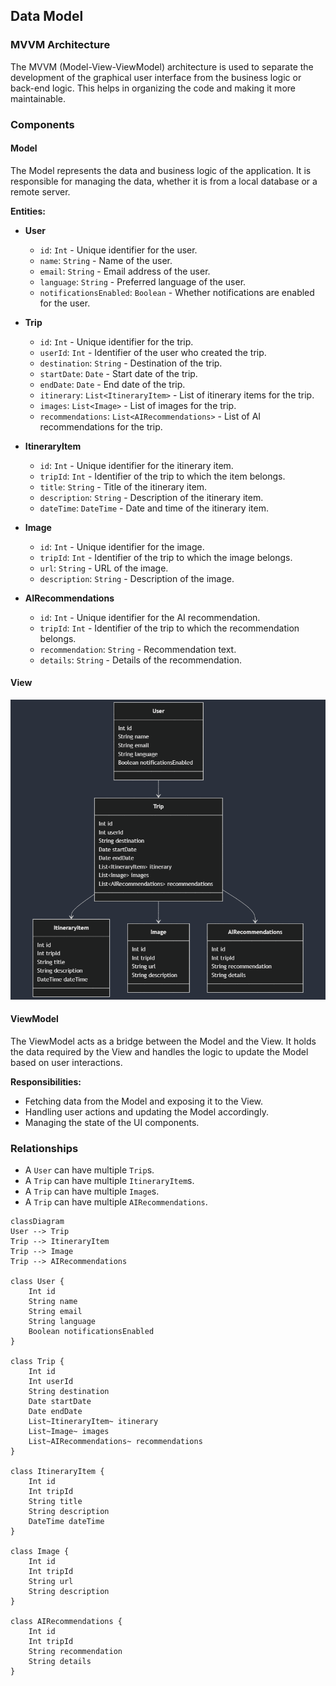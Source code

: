 ## Data Model

### MVVM Architecture

The MVVM (Model-View-ViewModel) architecture is used to separate the development of the graphical user interface from the business logic or back-end logic. This helps in organizing the code and making it more maintainable.

### Components

#### Model
The Model represents the data and business logic of the application. It is responsible for managing the data, whether it is from a local database or a remote server.

**Entities:**
- **User**
  - `id`: `Int` - Unique identifier for the user.
  - `name`: `String` - Name of the user.
  - `email`: `String` - Email address of the user.
  - `language`: `String` - Preferred language of the user.
  - `notificationsEnabled`: `Boolean` - Whether notifications are enabled for the user.

- **Trip**
  - `id`: `Int` - Unique identifier for the trip.
  - `userId`: `Int` - Identifier of the user who created the trip.
  - `destination`: `String` - Destination of the trip.
  - `startDate`: `Date` - Start date of the trip.
  - `endDate`: `Date` - End date of the trip.
  - `itinerary`: `List<ItineraryItem>` - List of itinerary items for the trip.
  - `images`: `List<Image>` - List of images for the trip.
  - `recommendations`: `List<AIRecommendations>` - List of AI recommendations for the trip.

- **ItineraryItem**
  - `id`: `Int` - Unique identifier for the itinerary item.
  - `tripId`: `Int` - Identifier of the trip to which the item belongs.
  - `title`: `String` - Title of the itinerary item.
  - `description`: `String` - Description of the itinerary item.
  - `dateTime`: `DateTime` - Date and time of the itinerary item.

- **Image**
  - `id`: `Int` - Unique identifier for the image.
  - `tripId`: `Int` - Identifier of the trip to which the image belongs.
  - `url`: `String` - URL of the image.
  - `description`: `String` - Description of the image.

- **AIRecommendations**
  - `id`: `Int` - Unique identifier for the AI recommendation.
  - `tripId`: `Int` - Identifier of the trip to which the recommendation belongs.
  - `recommendation`: `String` - Recommendation text.
  - `details`: `String` - Details of the recommendation.

#### View
![img.png](mermaid.png)


#### ViewModel
The ViewModel acts as a bridge between the Model and the View. It holds the data required by the View and handles the logic to update the Model based on user interactions.

**Responsibilities:**
- Fetching data from the Model and exposing it to the View.
- Handling user actions and updating the Model accordingly.
- Managing the state of the UI components.

### Relationships
- A `User` can have multiple `Trip`s.
- A `Trip` can have multiple `ItineraryItem`s.
- A `Trip` can have multiple `Image`s.
- A `Trip` can have multiple `AIRecommendations`.



```mermaid
classDiagram
User --> Trip
Trip --> ItineraryItem
Trip --> Image
Trip --> AIRecommendations

class User {
    Int id
    String name
    String email
    String language
    Boolean notificationsEnabled
}

class Trip {
    Int id
    Int userId
    String destination
    Date startDate
    Date endDate
    List~ItineraryItem~ itinerary
    List~Image~ images
    List~AIRecommendations~ recommendations
}

class ItineraryItem {
    Int id
    Int tripId
    String title
    String description
    DateTime dateTime
}

class Image {
    Int id
    Int tripId
    String url
    String description
}

class AIRecommendations {
    Int id
    Int tripId
    String recommendation
    String details
}